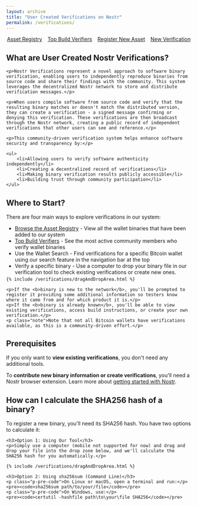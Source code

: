 ```yaml
---
layout: archive
title: "User Created Verifications on Nostr"
permalink: /verifications/
---
```


<style>
.p-pre-code {
    margin-bottom: 0;
}

pre {
    margin-top: 0.25em;
}

.nav-buttons-container {
    margin-bottom: 20px; 
    display: flex; 
    align-items: center; 
    justify-content: center; 
    gap: 15px;
}

@media (max-width: 768px) {
    .nav-buttons-container {
        display: grid;
        grid-template-columns: 1fr 1fr;
        gap: 10px;
        padding: 0 15px;
    }
    
    .nav-buttons-container a {
        width: 100%;
        height: 70px;
        display: flex;
        align-items: center;
        justify-content: center;
        text-align: center;
        box-sizing: border-box;
    }
}
</style>

<script type="text/javascript" src="{{'/dist/verifications.bundle.min.js' | relative_url }}"></script>

<link rel="stylesheet" href="{{ base_path }}/assets/css/verifications.css">

<div class="nav-buttons-container">
    <a href="/assets/" class="btn btn-medium btn-success">Asset Registry</a>
    <a href="/verifiers/" class="btn btn-medium btn-success">Top Build Verifiers</a>
    <a href="/new_asset/" class="btn btn-medium btn-success">Register New Asset</a>
    <a href="/new_verification/" class="btn btn-medium btn-success">New Verification</a>
</div>

<div class="verifications-intro">
    <h2>What are User Created Nostr Verifications?</h2>

    <p>Nostr Verifications represent a novel approach to software binary verification, enabling users to independently reproduce binaries from source code and share their findings with the community. This system leverages the decentralized Nostr network to store and distribute verification messages.</p>

    <p>When users compile software from source code and verify that the resulting binary matches or doesn't match the distributed version, they can create a verification - a signed message confirming or denying this verification. These verifications are then broadcast through the Nostr network, creating a public record of independent verifications that other users can see and reference.</p>

    <p>This community-driven verification system helps enhance software security and transparency by:</p>

    <ul>
        <li>Allowing users to verify software authenticity independently</li>
        <li>Creating a decentralized record of verifications</li>
        <li>Making binary verification results publicly accessible</li>
        <li>Building trust through community participation</li>
    </ul>
</div>

<div class="getting-started">
    <h2>Where to Start?</h2>
    <p>There are four main ways to explore verifications in our system:</p>
    <ul style="margin-bottom: 0;">
        <li><a href="/assets/">Browse the Asset Registry</a> - View all the wallet binaries that have been added to our system</li>
        <li><a href="/verifiers/">Top Build Verifiers</a> - See the most active community members who verify wallet binaries</li>
        <li>Use the Wallet Search - Find verifications for a specific Bitcoin wallet using our search feature in the navigation bar at the top</li>
        <li>Verify a specific binary - Use a computer to drop your binary file in our verification tool to check existing verifications or create new ones.</li>
    </ul>

    {% include /verifications/dragAndDropArea.html %}

    <p>If the <b>binary is new to the network</b>, you'll be prompted to register it providing some additional information so testers know where it came from and for which product it is.</p>
    <p>If the <b>binary is already known</b>, you'll be able to view existing verifications, access build instructions, or create your own verification.</p>
    <p class="note">Note that not all Bitcoin wallets have verifications available, as this is a community-driven effort.</p>
</div>

<div class="prerequisites">
    <h2>Prerequisites</h2>
    <p>If you only want to <b>view existing verifications</b>, you don't need any additional tools.</p>
    <p>To <b>contribute new binary information or create verifications</b>, you'll need a Nostr browser extension. Learn more about <a href="/nostr/">getting started with Nostr</a>.</p>
</div>

<div class="calculate-hash">
    <h2>How can I calculate the SHA256 hash of a binary?</h2>
    <p>To register a new binary, you'll need its SHA256 hash. You have two options to calculate it:</p>

    <h3>Option 1: Using Our Tool</h3>
    <p>Simply use a computer (mobile not supported for now) and drag and drop your file into the drop zone below, and we'll calculate the SHA256 hash for you automatically.</p>

    {% include /verifications/dragAndDropArea.html %}

    <h3>Option 2: Using sha256sum (Command Line)</h3>
    <p class="p-pre-code">On Linux or macOS, open a terminal and run:</p>
    <pre><code>sha256sum path/to/your/file</code></pre>
    <p class="p-pre-code">On Windows, use:</p>
    <pre><code>certutil -hashfile path\to\your\file SHA256</code></pre>
</div>
